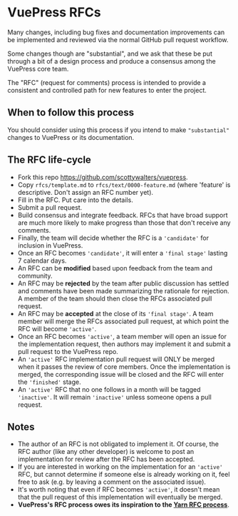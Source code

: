 # VuePress RFCs

Many changes, including bug fixes and documentation improvements can be implemented and reviewed via the normal GitHub pull request workflow.

Some changes though are "substantial", and we ask that these be put through a bit of a design process and produce a consensus among the VuePress core team.

The "RFC" (request for comments) process is intended to provide a consistent and controlled path for new features to enter the project.

## When to follow this process

You should consider using this process if you intend to make `"substantial"` changes to VuePress or its documentation.

## The RFC life-cycle

- Fork this repo https://github.com/scottywalters/vuepress.
- Copy `rfcs/template.md` to `rfcs/text/0000-feature.md` (where 'feature' is descriptive. Don't assign an RFC number yet).
- Fill in the RFC. Put care into the details.
- Submit a pull request.
- Build consensus and integrate feedback. RFCs that have broad support are much more likely to make progress than those that don't receive any comments.
- Finally, the team will decide whether the RFC is a `'candidate'` for inclusion in VuePress.
- Once an RFC becomes `'candidate'`, it will enter a `'final stage'` lasting 7 calendar days.
- An RFC can be **modified** based upon feedback from the team and community.
- An RFC may be **rejected** by the team after public discussion has settled and comments have been made summarizing the rationale for rejection. A member of the team should then close the RFCs associated pull request.
- An RFC may be **accepted** at the close of its `'final stage'`. A team member will merge the RFCs associated pull request, at which point the RFC will become `'active'`.
- Once an RFC becomes `'active'`, a team member will open an issue for the implementation request, then authors may implement it and submit a pull request to the VuePress repo.
- An `'active'` RFC implementation pull request will ONLY be merged when it passes the review of core members. Once the implementation is merged, the corresponding issue will be closed  and the RFC will enter the `'finished'` stage.
- An `'active'` RFC that no one follows in a month will be tagged `'inactive'`. It will remain `'inactive'` unless someone opens a pull request.

## Notes

- The author of an RFC is not obligated to implement it. Of course, the RFC author (like any other developer) is welcome to post an implementation for review after the RFC has been accepted.
- If you are interested in working on the implementation for an `'active'` RFC, but cannot determine if someone else is already working on it, feel free to ask (e.g. by leaving a comment on the associated issue).
- It's worth noting that even if RFC becomes `'active'`, it doesn't mean that the pull request of this implementation will eventually be merged.
- **VuePress's RFC process owes its inspiration to the [Yarn RFC process]**.

[Yarn RFC process]: https://github.com/yarnpkg/rfcs
